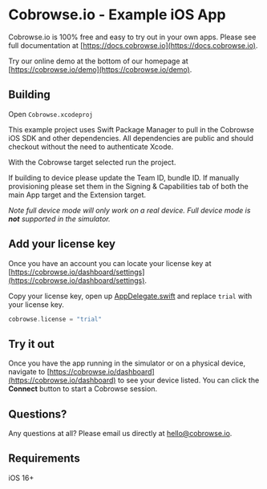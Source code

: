 # Cobrowse.io - Example iOS App

Cobrowse.io is 100% free and easy to try out in your own apps. Please see full documentation at [https://docs.cobrowse.io](https://docs.cobrowse.io).

Try our online demo at the bottom of our homepage at [https://cobrowse.io/demo](https://cobrowse.io/demo).

## Building

Open `Cobrowse.xcodeproj`

This example project uses Swift Package Manager to pull in the Cobrowse iOS SDK and other dependencies. All dependencies are public and should checkout without the need to authenticate Xcode.

With the Cobrowse target selected run the project.

If building to device please update the Team ID, bundle ID. If manually provisioning please set them in the Signing & Capabilities tab of both the main App target and the Extension target.

*Note full device mode will only work on a real device. Full device mode is **not** supported in the simulator.*

## Add your license key

Once you have an account you can locate your license key at [https://cobrowse.io/dashboard/settings](https://cobrowse.io/dashboard/settings).

Copy your license key, open up [AppDelegate.swift](https://github.com/cobrowseio/cobrowse-sdk-ios-examples/blob/master/Cobrowse/AppDelegate.swift) and replace `trial` with your license key.

```swift
cobrowse.license = "trial"
```

## Try it out

Once you have the app running in the simulator or on a physical device, navigate to [https://cobrowse.io/dashboard](https://cobrowse.io/dashboard) to see your device listed. You can click the **Connect** button to start a Cobrowse session.

## Questions?

Any questions at all? Please email us directly at [hello@cobrowse.io](mailto:hello@cobrowse.io).

## Requirements

iOS 16+